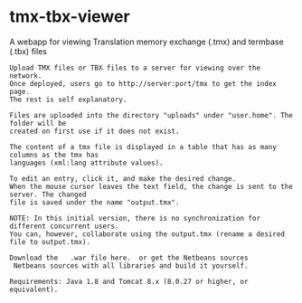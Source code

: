 # tmx-tbx-viewer
A webapp for viewing Translation memory exchange (.tmx) and termbase (.tbx) files

    Upload TMX files or TBX files to a server for viewing over the network.
    Once deployed, users go to http://server:port/tmx to get the index page.
    The rest is self explanatory.

    Files are uploaded into the directory "uploads" under "user.home". The folder will be
    created on first use if it does not exist.

    The content of a tmx file is displayed in a table that has as many columns as the tmx has 
    languages (xml:lang attribute values).

    To edit an entry, click it, and make the desired change.
    When the mouse cursor leaves the text field, the change is sent to the server. The changed
    file is saved under the name "output.tmx". 

    NOTE: In this initial version, there is no synchronization for different concurrent users.
    You can, however, collaborate using the output.tmx (rename a desired file to output.tmx).

    Download the   .war file here.  or get the Netbeans sources 
     Netbeans sources with all libraries and build it yourself.

    Requirements: Java 1.8 and Tomcat 8.x (8.0.27 or higher, or equivalent).
